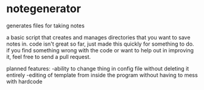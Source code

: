 # notegenerator
generates files for taking notes

a basic script that creates and manages directories that you want to save notes in. code isn't great so far, just made this quickly for something to do. if you find something wrong with the code or want to help out in improving it, feel free to send a pull request.

planned features:
  -ability to change thing in config file without deleting it entirely
  -editing of template from inside the program without having to mess with hardcode
